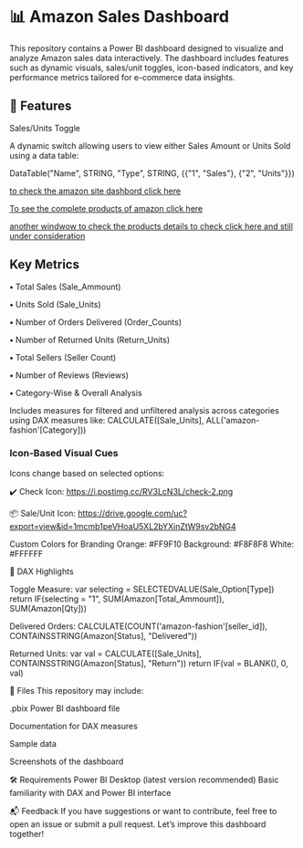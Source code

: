 
# 📊 Amazon Sales Dashboard 

This repository contains a Power BI dashboard designed to visualize and analyze Amazon sales data interactively. The dashboard includes features such as dynamic visuals, sales/unit toggles, icon-based indicators, and key performance metrics tailored for e-commerce data insights.

## 🚀 Features

Sales/Units Toggle

A dynamic switch allowing users to view either Sales Amount or Units Sold using a data table:

DataTable("Name", STRING, "Type", STRING, {{"1", "Sales"}, {"2", "Units"}})


[to check the amazon site dashbord click here ](https://github.com/karishmasharma/Power-Bi-Projects/blob/main/Amazon%20Analysis/Dashboard_overview.png)

[To see the complete products of amazon click here](https://github.com/karishmasharma/Power-Bi-Projects/blob/main/Amazon%20Analysis/Product%20Screenshot%20.png)

[another windwow to check the products details to check click here and still under consideration](https://github.com/karishmasharma/Power-Bi-Projects/blob/main/Amazon%20Analysis/Productview%20screenshot.png)

## Key Metrics

**•** Total Sales (Sale_Ammount)

**•** Units Sold (Sale_Units)

**•** Number of Orders Delivered (Order_Counts)

**•** Number of Returned Units (Return_Units)

**•** Total Sellers (Seller Count)

**•** Number of Reviews (Reviews)

**•** Category-Wise & Overall Analysis

Includes measures for filtered and unfiltered analysis across categories using DAX measures like:
CALCULATE([Sale_Units], ALL('amazon-fashion'[Category]))

### Icon-Based Visual Cues
Icons change based on selected options:

✔️ Check Icon: https://i.postimg.cc/RV3LcN3L/check-2.png

📦 Sale/Unit Icon: https://drive.google.com/uc?export=view&id=1mcmb1peVHoaU5XL2bYXinZtW9sv2bNG4

Custom Colors for Branding
Orange: #FF9F10
Background: #F8F8F8
White: #FFFFFF


🧠 DAX Highlights

Toggle Measure:
var selecting = SELECTEDVALUE(Sale_Option[Type])
return IF(selecting = "1", SUM(Amazon[Total_Ammount]), SUM(Amazon[Qty]))

Delivered Orders:
CALCULATE(COUNT('amazon-fashion'[seller_id]), CONTAINSSTRING(Amazon[Status], "Delivered"))

Returned Units:
var val = CALCULATE([Sale_Units], CONTAINSSTRING(Amazon[Status], "Return"))
return IF(val = BLANK(), 0, val)

📁 Files
This repository may include:

.pbix Power BI dashboard file

Documentation for DAX measures

Sample data 

Screenshots  of the dashboard

🛠️ Requirements
Power BI Desktop (latest version recommended)
Basic familiarity with DAX and Power BI interface

📬 Feedback
If you have suggestions or want to contribute, feel free to open an issue or submit a pull request. Let’s improve this dashboard together!

